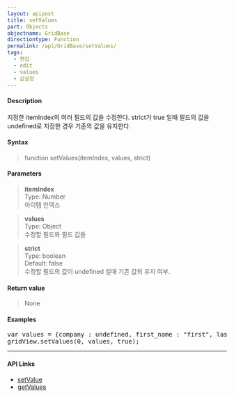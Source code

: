 ```yaml
---
layout: apipost
title: setValues
part: Objects
objectname: GridBase
directiontype: Function
permalink: /api/GridBase/setValues/
tags:
  - 편집
  - edit
  - values
  - 값설정
---
```



#### Description

 지정한 itemIndex의 여러 필드의 값을 수정한다.
 strict가 true 일때 필드의 값을 undefined로 지정한 경우 기존의 값을 유지한다.

#### Syntax

> function setValues(itemIndex, values, strict)

#### Parameters

> **itemIndex**  
> Type: Number  
> 아이템 인덱스  

> **values**  
> Type: Object  
> 수정할 필드와 필드 값들  

> **strict**  
> Type: boolean   
> Default: false  
> 수정할 필드의 값이 undefined 일때 기존 값의 유지 여부.  

#### Return value

> None

#### Examples 

<pre class="prettyprint">
var values = {company : undefined, first_name : "first", last_name : "abc"};
gridView.setValues(0, values, true);
</pre>

---

#### API Links

* [setValue](/api/GridBase/setValue)
* [getValues](/api/GridView/getValues)

